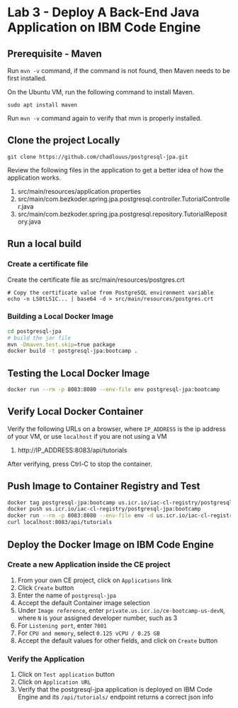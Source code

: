 # Lab 3 - Deploy A Back-End Java Application on IBM Code Engine
## Prerequisite - Maven
Run `mvn -v` command, if the command is not found, then Maven needs to be first installed.

On the Ubuntu VM, run the following command to install Maven.
```
sudo apt install maven
```

Run `mvn -v` command again to verify that mvn is properly installed.

## Clone the project Locally
```
git clone https://github.com/chadlouus/postgresql-jpa.git
```
Review the following files in the application to get a better idea of how the application works.

1. src/main/resources/application.properties
2. src/main/com.bezkoder.spring.jpa.postgresql.controller.TutorialController.java
3. src/main/com.bezkoder.spring.jpa.postgresql.repository.TutorialRepository.java

## Run a local build
### Create a certificate file

Create the certificate file as src/main/resources/postgres.crt
```
# Copy the certificate value from PostgreSQL environment variable
echo -n LS0tLS1C... | base64 -d > src/main/resources/postgres.crt
```
### Building a Local Docker Image

```sh
cd postgresql-jpa
# build the jar file
mvn -Dmaven.test.skip=true package
docker build -t postgresql-jpa:bootcamp .
```
## Testing the Local Docker Image
```sh
docker run --rm -p 8083:8080 --env-file env postgresql-jpa:bootcamp
```


## Verify Local Docker Container
Verify the following URLs on a browser, where `IP_ADDRESS` is the ip address of your VM, or use `localhost` if you are not using a VM
1. http://IP_ADDRESS:8083/api/tutorials

After verifying, press Ctrl-C to stop the container.

## Push Image to Container Registry and Test
```sh
docker tag postgresql-jpa:bootcamp us.icr.io/iac-cl-registry/postgresql-jpa:bootcamp
docker push us.icr.io/iac-cl-registry/postgresql-jpa:bootcamp
docker run --rm -p 8083:8080 --env-file env -d us.icr.io/iac-cl-registry/postgresql-jpa:bootcamp
curl localhost:8083/api/tutorials
```
## Deploy the Docker Image on IBM Code Engine

### Create a new Application inside the CE project
1. From your own CE project, click on `Applications` link
1. Click `Create` button
1. Enter the name of `postgresql-jpa`
1. Accept the default Container image selection
1. Under `Image reference`, enter `private.us.icr.io/ce-bootcamp-us-devN`, where `N` is your assigned developer number, such as 3
1. For `Listening port`, enter `7001`
7. For `CPU and memory`, select `0.125 vCPU / 0.25 GB`
8. Accept the default values for other fields, and click on `Create` button

### Verify the Application
1. Click on `Test application` button
2. Click on `Application URL`
3. Verify that the postgresql-jpa application is deployed on IBM Code Engine and its `/api/tutorials/` endpoint returns a correct json info
